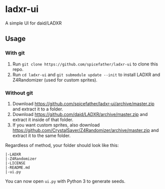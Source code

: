 # ladxr-ui
A simple UI for daid/LADXR

## Usage

### With git

1. Run `git clone https://github.com/spicefather/ladxr-ui` to clone this repo.
2. Run `cd ladxr-ui` and `git submodule update --init` to install LADXR and Z4Randomizer (used for custom sprites).

### Without git

1. Download https://github.com/spicefather/ladxr-ui/archive/master.zip and extract it to a folder.
2. Download https://github.com/daid/LADXR/archive/master.zip and extract it inside of that folder.
3. If you want custom sprites, also download https://github.com/CrystalSaver/Z4Randomizer/archive/master.zip and extract it to the same folder.

Regardless of method, your folder should look like this:

```.
|-LADXR
|-Z4Randomizer
|-LICENSE
|-README.md
|-ui.py
```

You can now open `ui.py` with Python 3 to generate seeds.